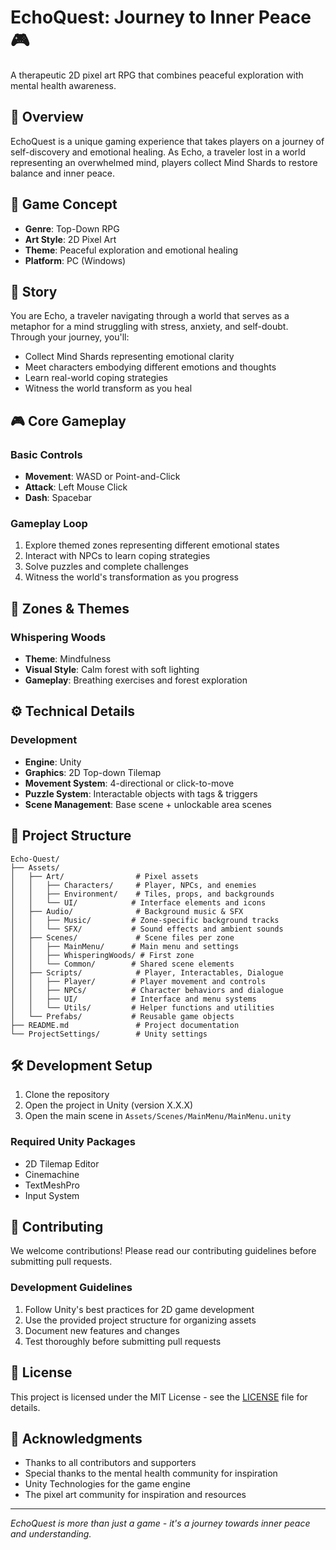 # EchoQuest: Journey to Inner Peace 🎮

A therapeutic 2D pixel art RPG that combines peaceful exploration with mental health awareness.

## 🌟 Overview

EchoQuest is a unique gaming experience that takes players on a journey of self-discovery and emotional healing. As Echo, a traveler lost in a world representing an overwhelmed mind, players collect Mind Shards to restore balance and inner peace.

## 🎯 Game Concept

- **Genre**: Top-Down RPG
- **Art Style**: 2D Pixel Art
- **Theme**: Peaceful exploration and emotional healing
- **Platform**: PC (Windows)

## 📖 Story

You are Echo, a traveler navigating through a world that serves as a metaphor for a mind struggling with stress, anxiety, and self-doubt. Through your journey, you'll:
- Collect Mind Shards representing emotional clarity
- Meet characters embodying different emotions and thoughts
- Learn real-world coping strategies
- Witness the world transform as you heal

## 🎮 Core Gameplay

### Basic Controls
- **Movement**: WASD or Point-and-Click
- **Attack**: Left Mouse Click
- **Dash**: Spacebar

### Gameplay Loop
1. Explore themed zones representing different emotional states
2. Interact with NPCs to learn coping strategies
3. Solve puzzles and complete challenges
4. Witness the world's transformation as you progress

## 🌿 Zones & Themes

### Whispering Woods
- **Theme**: Mindfulness
- **Visual Style**: Calm forest with soft lighting
- **Gameplay**: Breathing exercises and forest exploration

## ⚙️ Technical Details

### Development
- **Engine**: Unity
- **Graphics**: 2D Top-down Tilemap
- **Movement System**: 4-directional or click-to-move
- **Puzzle System**: Interactable objects with tags & triggers
- **Scene Management**: Base scene + unlockable area scenes

## 📁 Project Structure

```
Echo-Quest/
├── Assets/
│   ├── Art/                # Pixel assets
│   │   ├── Characters/     # Player, NPCs, and enemies
│   │   ├── Environment/    # Tiles, props, and backgrounds
│   │   └── UI/            # Interface elements and icons
│   ├── Audio/              # Background music & SFX
│   │   ├── Music/         # Zone-specific background tracks
│   │   └── SFX/           # Sound effects and ambient sounds
│   ├── Scenes/             # Scene files per zone
│   │   ├── MainMenu/      # Main menu and settings
│   │   ├── WhisperingWoods/ # First zone
│   │   └── Common/        # Shared scene elements
│   ├── Scripts/            # Player, Interactables, Dialogue
│   │   ├── Player/        # Player movement and controls
│   │   ├── NPCs/          # Character behaviors and dialogue
│   │   ├── UI/            # Interface and menu systems
│   │   └── Utils/         # Helper functions and utilities
│   └── Prefabs/           # Reusable game objects
├── README.md               # Project documentation
└── ProjectSettings/        # Unity settings
```

## 🛠️ Development Setup

1. Clone the repository
2. Open the project in Unity (version X.X.X)
3. Open the main scene in `Assets/Scenes/MainMenu/MainMenu.unity`

### Required Unity Packages
- 2D Tilemap Editor
- Cinemachine
- TextMeshPro
- Input System

## 🤝 Contributing

We welcome contributions! Please read our contributing guidelines before submitting pull requests.

### Development Guidelines
1. Follow Unity's best practices for 2D game development
2. Use the provided project structure for organizing assets
3. Document new features and changes
4. Test thoroughly before submitting pull requests

## 📝 License

This project is licensed under the MIT License - see the [LICENSE](LICENSE) file for details.

## 🙏 Acknowledgments

- Thanks to all contributors and supporters
- Special thanks to the mental health community for inspiration
- Unity Technologies for the game engine
- The pixel art community for inspiration and resources

---

*EchoQuest is more than just a game - it's a journey towards inner peace and understanding.*
